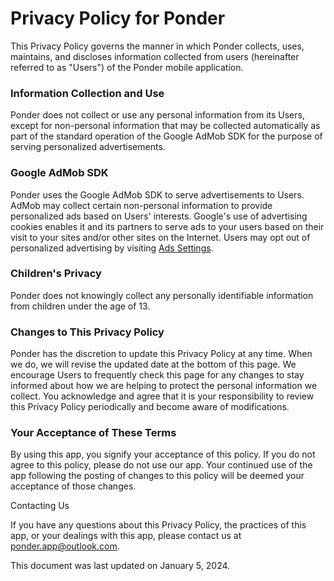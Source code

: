 # Privacy Policy for Ponder

This Privacy Policy governs the manner in which Ponder collects, uses, maintains, and discloses information collected from users (hereinafter referred to as "Users") of the Ponder mobile application.

### Information Collection and Use

Ponder does not collect or use any personal information from its Users, except for non-personal information that may be collected automatically as part of the standard operation of the Google AdMob SDK for the purpose of serving personalized advertisements.

### Google AdMob SDK

Ponder uses the Google AdMob SDK to serve advertisements to Users. AdMob may collect certain non-personal information to provide personalized ads based on Users' interests. Google's use of advertising cookies enables it and its partners to serve ads to your users based on their visit to your sites and/or other sites on the Internet. Users may opt out of personalized advertising by visiting [Ads Settings](https://www.google.com/settings/ads).

### Children's Privacy

Ponder does not knowingly collect any personally identifiable information from children under the age of 13.

### Changes to This Privacy Policy

Ponder has the discretion to update this Privacy Policy at any time. When we do, we will revise the updated date at the bottom of this page. We encourage Users to frequently check this page for any changes to stay informed about how we are helping to protect the personal information we collect. You acknowledge and agree that it is your responsibility to review this Privacy Policy periodically and become aware of modifications.

### Your Acceptance of These Terms

By using this app, you signify your acceptance of this policy. If you do not agree to this policy, please do not use our app. Your continued use of the app following the posting of changes to this policy will be deemed your acceptance of those changes.

Contacting Us

If you have any questions about this Privacy Policy, the practices of this app, or your dealings with this app, please contact us at 
ponder.app@outlook.com.

This document was last updated on January 5, 2024.
